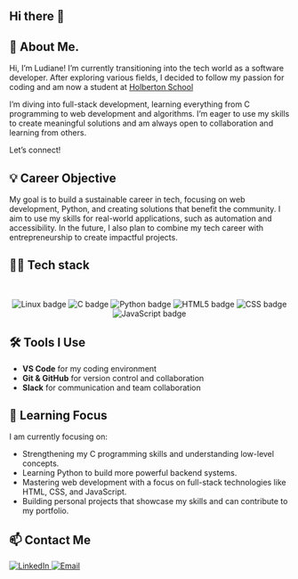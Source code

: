 ## Hi there 👋

## 📝 About Me.

Hi, I’m Ludiane! I’m currently transitioning into the tech world as a software developer. After exploring various fields, I decided to follow my passion for coding and am now a student at [Holberton School](https://www.holbertonschool.com/)

I’m diving into full-stack development, learning everything from C programming to web development and algorithms. I’m eager to use my skills to create meaningful solutions and am always open to collaboration and learning from others.

Let’s connect!

## 💡 Career Objective

My goal is to build a sustainable career in tech, focusing on web development, Python, and creating solutions that benefit the community. I aim to use my skills for real-world applications, such as automation and accessibility. In the future, I also plan to combine my tech career with entrepreneurship to create impactful projects.

## 👩‍💻 Tech stack
<br>
<p align="center">
 <img src="https://img.shields.io/badge/LINUX-fcc624?logo=linux&logoColor=black&style=for-the-badge" alt="Linux badge">
 <img src="https://img.shields.io/badge/C-00599C?logo=c&logoColor=white&style=for-the-badge" alt="C badge">
 <img src="https://img.shields.io/badge/PYTHON-3776AB?logo=python&logoColor=white&style=for-the-badge" alt="Python badge">
 <img src="https://img.shields.io/badge/HTML-E34F26?logo=html5&logoColor=white&style=for-the-badge" alt="HTML5 badge">
 <img src="https://img.shields.io/badge/CSS-1572B6?logo=css3&logoColor=white&style=for-the-badge" alt="CSS badge">
 <img src="https://img.shields.io/badge/JAVASCRIPT-F7DF1E?logo=javascript&logoColor=black&style=for-the-badge" alt="JavaScript badge">
</p>

## 🛠️ Tools I Use

- **VS Code** for my coding environment
- **Git & GitHub** for version control and collaboration
- **Slack** for communication and team collaboration

## 🎯 Learning Focus

I am currently focusing on:
- Strengthening my C programming skills and understanding low-level concepts.
- Learning Python to build more powerful backend systems.
- Mastering web development with a focus on full-stack technologies like HTML, CSS, and JavaScript.
- Building personal projects that showcase my skills and can contribute to my portfolio.

## 📫 Contact Me
<a href="https://www.linkedin.com/in/ludiane-trouillefou/"> <img src="https://img.shields.io/badge/LinkedIn-0077B5?style=for-the-badge&logo=linkedin&logoColor=white" alt="LinkedIn"> </a>
<a href="mailto:ludiane.trouillefou@gmail.com"> <img src="https://img.shields.io/badge/Email-D14836?style=for-the-badge&logo=gmail&logoColor=white" alt="Email"> </a>

